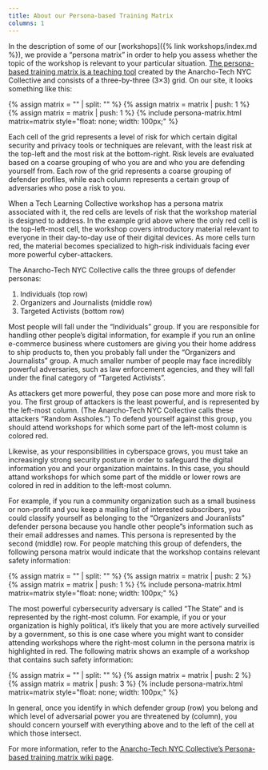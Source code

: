 ```yaml
---
title: About our Persona-based Training Matrix
columns: 1
---
```


In the description of some of our [workshops]({% link workshops/index.md %}), we provide a &ldquo;persona matrix&rdquo; in order to help you assess whether the topic of the workshop is relevant to your particular situation. [The persona-based training matrix is a teaching tool](https://github.com/AnarchoTechNYC/meta/wiki/Persona-based-training-matrix#the-matrix) created by the Anarcho-Tech NYC Collective and consists of a three-by-three (3&times;3) grid. On our site, it looks something like this:

{% assign matrix = "" | split: "" %}
{% assign matrix = matrix | push: 1 %}
{% assign matrix = matrix | push: 1 %}
{% include persona-matrix.html matrix=matrix style="float: none; width: 100px;" %}

Each cell of the grid represents a level of risk for which certain digital security and privacy tools or techniques are relevant, with the least risk at the top-left and the most risk at the bottom-right. Risk levels are evaluated based on a coarse grouping of who you are and who you are defending yourself from. Each row of the grid represents a coarse grouping of defender profiles, while each column represents a certain group of adversaries who pose a risk to you.

When a Tech Learning Collective workshop has a persona matrix associated with it, the red cells are levels of risk that the workshop material is designed to address. In the example grid above where the only red cell is the top-left-most cell, the workshop covers introductory material relevant to everyone in their day-to-day use of their digital devices. As more cells turn red, the material becomes specialized to high-risk individuals facing ever more powerful cyber-attackers.

The Anarcho-Tech NYC Collective calls the three groups of defender personas:

1. Individuals (top row)
1. Organizers and Journalists (middle row)
1. Targeted Activists (bottom row)

Most people will fall under the &ldquo;Individuals&rdquo; group. If you are responsible for handling other people&rsquo;s digital information, for example if you run an online e-commerce business where customers are giving you their home address to ship products to, then you probably fall under the &ldquo;Organizers and Journalists&rdquo; group. A much smaller number of people may face incredibly powerful adversaries, such as law enforcement agencies, and they will fall under the final category of &ldquo;Targeted Activists&rdquo;.

As attackers get more powerful, they pose can pose more and more risk to you. The first group of attackers is the least powerful, and is represented by the left-most column. (The Anarcho-Tech NYC Collective calls these attackers &ldquo;Random Assholes.&rdquo;) To defend yourself against this group, you should attend workshops for which some part of the left-most column is colored red.

Likewise, as your responsibilities in cyberspace grows, you must take an increasingly strong security posture in order to safeguard the digital information you and your organization maintains. In this case, you should attand workshops for which some part of the middle or lower rows are colored in red in addition to the left-most column.

For example, if you run a community organization such as a small business or non-profit and you keep a mailing list of interested subscribers, you could classify yourself as belonging to the &ldquo;Organizers and Jouranlists&rdquo; defender persona because you handle other people&rdquo;s information such as their email addresses and names. This persona is represented by the second (middle) row. For people matching this group of defenders, the following persona matrix would indicate that the workshop contains relevant safety information:

{% assign matrix = "" | split: "" %}
{% assign matrix = matrix | push: 2 %}
{% assign matrix = matrix | push: 1 %}
{% include persona-matrix.html matrix=matrix style="float: none; width: 100px;" %}

The most powerful cybersecurity adversary is called &ldquo;The State&rdquo; and is represented by the right-most column. For example, if you or your organization is highly political, it&rsquo;s likely that you are more actively surveilled by a government, so this is one case where you might want to consider attending workshops where the right-most column in the persona matrix is highlighted in red. The following matrix shows an example of a workshop that contains such safety information:

{% assign matrix = "" | split: "" %}
{% assign matrix = matrix | push: 2 %}
{% assign matrix = matrix | push: 3 %}
{% include persona-matrix.html matrix=matrix style="float: none; width: 100px;" %}

In general, once you identify in which defender group (row) you belong and which level of adversarial power you are threatened by (column), you should concern yourself with everything above and to the left of the cell at which those intersect.

For more information, refer to the [Anarcho-Tech NYC Collective&rsquo;s Persona-based training matrix wiki page](https://github.com/AnarchoTechNYC/meta/wiki/Persona-based-training-matrix).
